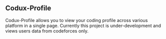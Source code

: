 ## Codux-Profile

Codux-Profile allows you to view your coding profile across various platform in a single page. Currently this project is under-development and views users data
from codeforces only.


